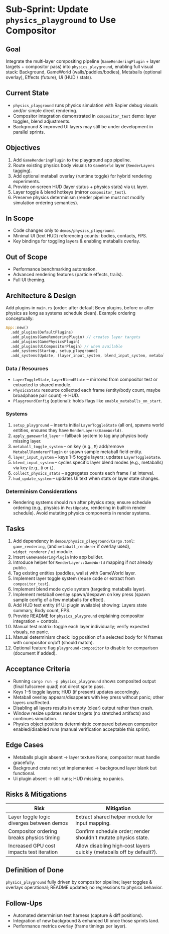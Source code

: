 # Sub‑Sprint: Update `physics_playground` to Use Compositor

## Goal

Integrate the multi‑layer compositing pipeline (`GameRenderingPlugin` + layer targets + compositor pass) into `physics_playground`, enabling full visual stack: Background, GameWorld (walls/paddles/bodies), Metaballs (optional overlay), Effects (future), Ui (HUD / stats).

## Current State

* `physics_playground` runs physics simulation with Rapier debug visuals and/or simple direct rendering.
* Compositor integration demonstrated in `compositor_test` demo: layer toggles, blend adjustments.
* Background & improved UI layers may still be under development in parallel sprints.

## Objectives

1. Add `GameRenderingPlugin` to the playground app pipeline.
2. Route existing physics body visuals to `GameWorld` layer (`RenderLayers` tagging).
3. Add optional metaball overlay (runtime toggle) for hybrid rendering experiments.
4. Provide on‑screen HUD (layer status + physics stats) via `Ui` layer.
5. Layer toggle & blend hotkeys (mirror `compositor_test`).
6. Preserve physics determinism (render pipeline must not modify simulation ordering semantics).

## In Scope

* Code changes only to `demos/physics_playground`.
* Minimal UI (text HUD) referencing counts: bodies, contacts, FPS.
* Key bindings for toggling layers & enabling metaballs overlay.

## Out of Scope

* Performance benchmarking automation.
* Advanced rendering features (particle effects, trails).
* Full UI theming.

## Architecture & Design

Add plugins in `main.rs` (order: after default Bevy plugins, before or after physics as long as systems schedule clean). Example ordering conceptually:

```rust
App::new()
  .add_plugins(DefaultPlugins)
  .add_plugins(GameRenderingPlugin) // creates layer targets
  .add_plugins(GamePhysicsPlugin)
  .add_plugins(UiCompositorPlugin) // when available
  .add_systems(Startup, setup_playground)
  .add_systems(Update, (layer_input_system, blend_input_system, metaball_toggle_system, hud_update_system));
```

### Data / Resources

* `LayerToggleState`, `LayerBlendState` – mirrored from compositor test or extracted to shared module.
* `PhysicsStats` resource collected each frame (entity/body count, maybe broadphase pair count) -> HUD.
* `PlaygroundConfig` (optional): holds flags like `enable_metaballs_on_start`.

### Systems

1. `setup_playground` – inserts initial `LayerToggleState` (all on), spawns world entities, ensures they have `RenderLayers(GameWorld)`.
2. `apply_gameworld_layer` – fallback system to tag any physics body missing layer.
3. `metaball_toggle_system` – on key (e.g., `M`) add/remove `MetaballRendererPlugin` or spawn sample metaball field entity.
4. `layer_input_system` – keys 1–5 toggle layers; updates `LayerToggleState`.
5. `blend_input_system` – cycles specific layer blend modes (e.g., metaballs) via key (e.g., `B` or `L`).
6. `collect_physics_stats` – aggregates counts each frame / at interval.
7. `hud_update_system` – updates Ui text when stats or layer state changes.

### Determinism Considerations

* Rendering systems should run after physics step; ensure schedule ordering (e.g., physics in `PostUpdate`, rendering in built‑in render schedule). Avoid mutating physics components in render systems.

## Tasks

1. Add dependency in `demos/physics_playground/Cargo.toml`: `game_rendering`, (and `metaball_renderer` if overlay used), `widget_renderer` / `ui` module.
2. Insert `GameRenderingPlugin` into app builder.
3. Introduce helper for `RenderLayer::GameWorld` mapping if not already public.
4. Tag existing entities (paddles, walls) with GameWorld layer.
5. Implement layer toggle system (reuse code or extract from `compositor_test`).
6. Implement blend mode cycle system (targeting metaballs layer).
7. Implement metaball overlay spawn/despawn on key press (spawn sample config of a few metaballs for effect).
8. Add HUD text entity (if Ui plugin available) showing: Layers state summary, Body count, FPS.
9. Provide README for `physics_playground` explaining compositor integration + controls.
10. Manual test matrix: toggle each layer individually; verify expected visuals, no panic.
11. Manual determinism check: log position of a selected body for N frames with compositor on/off (should match).
12. Optional feature flag `playground-compositor` to disable for comparison (document if added).

## Acceptance Criteria

* Running `cargo run -p physics_playground` shows composited output (final fullscreen quad) not direct sprite pass.
* Keys 1–5 toggle layers; HUD (if present) updates accordingly.
* Metaball overlay appears/disappears with key press without panic; other layers unaffected.
* Disabling all layers results in empty (clear) output rather than crash.
* Window resize updates render targets (no stretched artifacts) and continues simulation.
* Physics object positions deterministic compared between compositor enabled/disabled runs (manual verification acceptable this sprint).

## Edge Cases

* Metaballs plugin absent -> layer texture None; compositor must handle gracefully.
* Background crate not yet implemented -> background layer blank but functional.
* Ui plugin absent -> still runs; HUD missing; no panics.

## Risks & Mitigations

| Risk | Mitigation |
|------|------------|
| Layer toggle logic diverges between demos | Extract shared helper module for input mapping. |
| Compositor ordering breaks physics timing | Confirm schedule order; render shouldn't mutate physics state. |
| Increased GPU cost impacts test iteration | Allow disabling high‑cost layers quickly (metaballs off by default?). |

## Definition of Done

`physics_playground` fully driven by compositor pipeline; layer toggles & overlays operational; README updated; no regressions to physics behavior.

## Follow‑Ups

* Automated determinism test harness (capture & diff positions).
* Integration of new background & enhanced UI once those sprints land.
* Performance metrics overlay (frame timings per layer).
